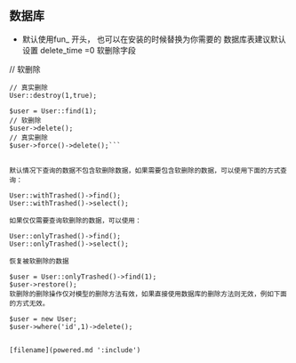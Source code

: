 ## 数据库
- 默认使用fun_ 开头， 也可以在安装的时候替换为你需要的 数据库表建议默认设置 delete_time =0  软删除字段  

// 软删除
```User::destroy(1);
// 真实删除
User::destroy(1,true);

$user = User::find(1);
// 软删除
$user->delete();
// 真实删除
$user->force()->delete();```


默认情况下查询的数据不包含软删除数据，如果需要包含软删除的数据，可以使用下面的方式查询：

User::withTrashed()->find();
User::withTrashed()->select();

如果仅仅需要查询软删除的数据，可以使用：

User::onlyTrashed()->find();
User::onlyTrashed()->select();

恢复被软删除的数据

$user = User::onlyTrashed()->find(1);
$user->restore();
软删除的删除操作仅对模型的删除方法有效，如果直接使用数据库的删除方法则无效，例如下面的方式无效。

$user = new User;
$user->where('id',1)->delete();


[filename](powered.md ':include')

